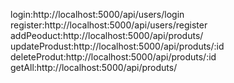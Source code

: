 
login:http://localhost:5000/api/users/login 
register:http://localhost:5000/api/users/register
addPeoduct:http://localhost:5000/api/produts/
updateProdust:http://localhost:5000/api/produts/:id
deleteProdut:http://localhost:5000/api/produts/:id
getAll:http://localhost:5000/api/produts/
